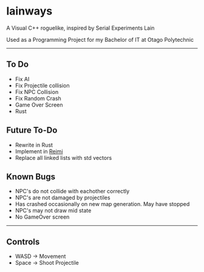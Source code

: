 # lainways

A Visual C++ roguelike, inspired by Serial Experiments Lain


Used as a Programming Project for my Bachelor of IT at Otago Polytechnic

---

## To Do
* Fix AI 
* Fix Projectile collision
* Fix NPC Collision
* Fix Random Crash
* Game Over Screen
* Rust

## Future To-Do
* Rewrite in Rust
* Implement in [Reimi](https://git.lain.church/tA/reimi "Reimi Roguelike Engine")
* Replace all linked lists with std vectors



## Known Bugs
* NPC's do not collide with eachother correctly
* NPC's are not damaged by projectiles
* Has crashed occasionally on new map generation. May have stopped
* NPC's may not draw mid state
* No GameOver  screen


---
## Controls
* WASD -> Movement
* Space -> Shoot Projectile

